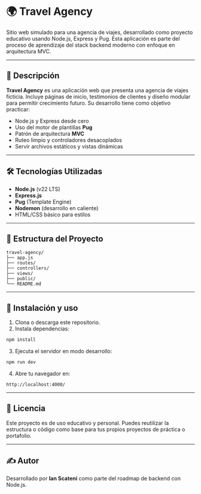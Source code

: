 # 🌍 Travel Agency

Sitio web simulado para una agencia de viajes, desarrollado como proyecto educativo usando Node.js, Express y Pug. Esta aplicación es parte del proceso de aprendizaje del stack backend moderno con enfoque en arquitectura MVC.

---

## 📌 Descripción

**Travel Agency** es una aplicación web que presenta una agencia de viajes ficticia. Incluye páginas de inicio, testimonios de clientes y diseño modular para permitir crecimiento futuro. Su desarrollo tiene como objetivo practicar:

- Node.js y Express desde cero
- Uso del motor de plantillas **Pug**
- Patrón de arquitectura **MVC**
- Ruteo limpio y controladores desacoplados
- Servir archivos estáticos y vistas dinámicas

---

## 🛠️ Tecnologías Utilizadas

- **Node.js** (v22 LTS)
- **Express.js**
- **Pug** (Template Engine)
- **Nodemon** (desarrollo en caliente)
- HTML/CSS básico para estilos

---

## 📁 Estructura del Proyecto

```
travel-agency/
├── app.js
├── routes/
├── controllers/
├── views/
├── public/
└── README.md
```

---

## 🚀 Instalación y uso

1. Clona o descarga este repositorio.
2. Instala dependencias:

```bash
npm install
```

3. Ejecuta el servidor en modo desarrollo:

```bash
npm run dev
```

4. Abre tu navegador en:

```
http://localhost:4000/
```

---

## 📄 Licencia

Este proyecto es de uso educativo y personal. Puedes reutilizar la estructura o código como base para tus propios proyectos de práctica o portafolio.

---

## ✍️ Autor

Desarrollado por **Ian Scateni** como parte del roadmap de backend con Node.js.
